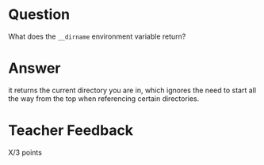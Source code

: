 # Question

What does the `__dirname` environment variable return?

# Answer

it returns the current directory you are in, which ignores the need to start all the way from the top when referencing certain directories.

# Teacher Feedback

X/3 points
